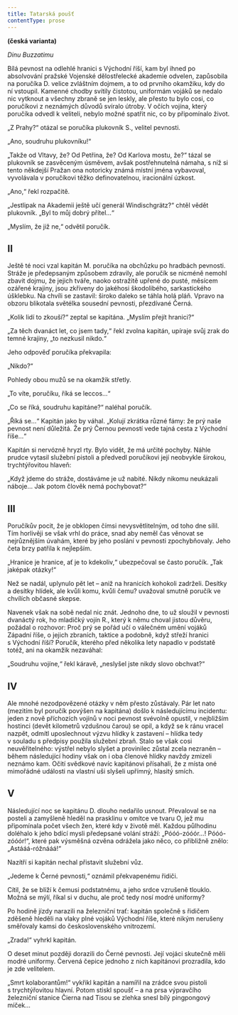 ```yaml
---
title: Tatarská poušť
contentType: prose
---
```


**(česká varianta)**

_Dinu Buzzatimu_

  

Bílá pevnost na odlehlé hranici s Východní říší, kam byl ihned po absolvování pražské Vojenské dělostřelecké akademie odvelen, zapůsobila na poručíka D. velice zvláštním dojmem, a to od prvního okamžiku, kdy do ní vstoupil. Kamenné chodby svítily čistotou, uniformám vojáků se nedalo nic vytknout a všechny zbraně se jen leskly, ale přesto tu bylo cosi, co poručíkovi z neznámých důvodů svíralo útroby. V očích vojína, který poručíka odvedl k veliteli, nebylo možné spatřit nic, co by připomínalo život.

„Z Prahy?“ otázal se poručíka plukovník S., velitel pevnosti.

„Ano, soudruhu plukovníku!“

„Takže od Vltavy, že? Od Petřína, že? Od Karlova mostu, že?“ tázal se plukovník se zasvěceným úsměvem, avšak postřehnutelná námaha, s níž si tento někdejší Pražan ona notoricky známá místní jména vybavoval, vyvolávala v poručíkovi těžko definovatelnou, iracionální úzkost.

„Ano,“ řekl rozpačitě.

„Jestlipak na Akademii ještě učí generál Windischgrätz?“ chtěl vědět plukovník. „Byl to můj dobrý přítel…“

„Myslím, že již ne,“ odvětil poručík.

## II

Ještě té noci vzal kapitán M. poručíka na obchůzku po hradbách pevnosti. Stráže je předepsaným způsobem zdravily, ale poručík se nicméně nemohl zbavit dojmu, že jejich tváře, naoko ostražitě upřené do pusté, měsícem ozářené krajiny, jsou zkřiveny do jakéhosi škodolibého, sarkastického úšklebku. Na chvíli se zastavil: široko daleko se táhla holá pláň. Vpravo na obzoru blikotala světélka sousední pevnosti, přezdívané Černá.

„Kolik lidí to zkouší?“ zeptal se kapitána. „Myslím přejít hra­nici?“

„Za těch dvanáct let, co jsem tady,“ řekl zvolna kapitán, upíraje svůj zrak do temné krajiny, „to nezkusil nikdo.“

Jeho odpověď poručíka překvapila:

„Nikdo?“

Pohledy obou mužů se na okamžik střetly.

„To víte, poručíku, říká se leccos…“

„Co se říká, soudruhu kapitáne?“ naléhal poručík.

„Říká se…“ Kapitán jako by váhal. „Kolují zkrátka různé fámy: že prý naše pevnost není důležitá. Že prý Černou pevností vede tajná cesta z Východní říše…“

Kapitán si nervózně hryzl rty. Bylo vidět, že má určité pochyby. Náhle prudce vytasil služební pistoli a předvedl poručíkovi její neobvykle širokou, trychtýřovitou hlaveň:

„Když jdeme do stráže, dostáváme je už nabité. Nikdy nikomu neukázali náboje… Jak potom člověk nemá pochybovat?“

## III

Poručíkův pocit, že je obklopen čímsi nevysvětlitelným, od toho dne sílil. Tím horlivěji se však vrhl do práce, snad aby neměl čas věnovat se nejrůznějším úvahám, které by jeho poslání v pevnosti zpochybňovaly. Jeho četa brzy patřila k nejlepším.

„Hranice je hranice, ať je to kdekoliv,“ ubezpečoval se často poručík. „Tak jaképak otázky!“

Než se nadál, uplynulo pět let – aniž na hranicích kohokoli zadrželi. Desítky a desítky hlídek, ale kvůli komu, kvůli čemu? uvažoval smutně poručík ve chvílích občasné skepse.

Navenek však na sobě nedal nic znát. Jednoho dne, to už sloužil v pevnosti dvanáctý rok, ho mladičký vojín R., který k němu choval jistou důvěru, požádal o rozhovor: Proč prý se pořád učí o válečném umění vojáků Západní říše, o jejich zbraních, taktice a podobně, když střeží hranici s Východní říší? Poručík, kterého před několika lety napadlo v podstatě totéž, ani na okamžik nezaváhal:

„Soudruhu vojíne,“ řekl káravě, „neslyšel jste nikdy slovo obchvat?“

## IV

Ale mnohé nezodpovězené otázky v něm přesto zůstávaly. Pár let nato (mezitím byl poručík povýšen na kapitána) došlo k následujícímu incidentu: jeden z nově příchozích vojínů v noci pevnost svévolně opustil, v nejbližším hostinci (devět kilometrů vzdušnou čarou) se opil, a když se k ránu vracel nazpět, odmítl uposlechnout výzvu hlídky k zastavení – hlídka tedy v souladu s předpisy použila služební zbraň. Stalo se však cosi neuvěřitelného: výstřel nebylo slyšet a provinilec zůstal zcela nezraněn – během následující hodiny však on i oba členové hlídky navždy zmizeli neznámo kam. Očití svědkové navíc kapitánovi přísahali, že z místa oné mimořádné události na vlastní uši slyšeli upřímný, hlasitý smích.

## V

Následující noc se kapitánu D. dlouho nedařilo usnout. Převaloval se na posteli a zamyšleně hleděl na prasklinu v omítce ve tvaru O, jež mu připomínala počet všech žen, které kdy v životě měl. Každou půlhodinu doléhalo k jeho bdící mysli předepsané volání stráží: „Póóó-zóóór…! Póóó-zóóór!“, které pak výsměšná ozvěna odrážela jako něco, co přibližně znělo: „Astááá-róžnááá!“

Nazítří si kapitán nechal přistavit služební vůz.

„Jedeme k Černé pevnosti,“ oznámil překvapenému řidiči.

Cítil, že se blíží k čemusi podstatnému, a jeho srdce vzrušeně tlouklo. Možná se mýlí, říkal si v duchu, ale proč tedy nosí modré uniformy?

Po hodině jízdy narazili na železniční trať: kapitán společně s řidičem zděšeně hleděli na vlaky plné vojáků Východní říše, které nikým nerušeny směřovaly kamsi do československého vnitrozemí.

„Zrada!“ vyhrkl kapitán.

O deset minut později dorazili do Černé pevnosti. Její vojáci skutečně měli modré uniformy. Červená čepice jednoho z nich kapitánovi prozradila, kdo je zde velitelem.

„Smrt kolaborantům!“ vykřikl kapitán a namířil na zrádce svou pistoli s trychtýřovitou hlavní. Potom stiskl spoušť – a na prsa výpravčího železniční stanice Čierna nad Tisou se zlehka snesl bílý pingpongový míček…
